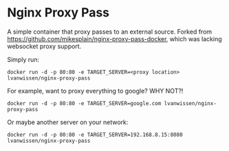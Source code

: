 # Nginx Proxy Pass

A simple container that proxy passes to an external source. Forked from https://github.com/mikesplain/nginx-proxy-pass-docker, which was lacking websocket proxy support. 

Simply run:

```
docker run -d -p 80:80 -e TARGET_SERVER=<proxy location> lvanwissen/nginx-proxy-pass
```

For example, want to proxy everything to google? WHY NOT?!

```
docker run -d -p 80:80 -e TARGET_SERVER=google.com lvanwissen/nginx-proxy-pass
```

Or maybe another server on your network:

```
docker run -d -p 80:80 -e TARGET_SERVER=192.168.8.15:8080 lvanwissen/nginx-proxy-pass
```
